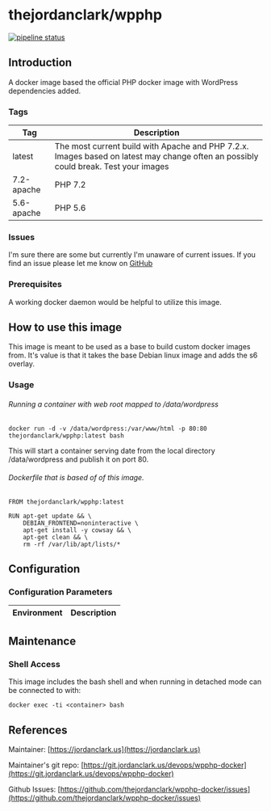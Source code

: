 # thejordanclark/wpphp

[![pipeline status](https://git.jordanclark.us/devops/wpphp-docker/badges/master/pipeline.svg)](https://git.jordanclark.us/devops/wpphp-docker/commits/master)

## Introduction
A docker image based the official PHP docker image with WordPress dependencies added.

### Tags

| Tag | Description |
|---|---|
| latest | The most current build with Apache and PHP 7.2.x.  Images based on latest may change often an possibly could break.  Test your images |
| 7.2-apache | PHP 7.2 |
| 5.6-apache | PHP 5.6 |

### Issues

I'm sure there are some but currently I'm unaware of current issues.  If you find an issue please let me know on [GitHub](https://github.com/thejordanclark/wpphp-docker/issues)

### Prerequisites

A working docker daemon would be helpful to utilize this image.

## How to use this image

This image is meant to be used as a base to build custom docker images from.  It's value is that it takes the base Debian linux image and adds the s6 overlay.

### Usage

###### Running a container with web root mapped to /data/wordpress  

~~~
docker run -d -v /data/wordpress:/var/www/html -p 80:80 thejordanclark/wpphp:latest bash
~~~

This will start a container serving date from the local directory /data/wordpress and publish it on port 80.

###### Dockerfile that is based of of this image.

~~~
FROM thejordanclark/wpphp:latest

RUN apt-get update && \
    DEBIAN_FRONTEND=noninteractive \
    apt-get install -y cowsay && \
    apt-get clean && \
    rm -rf /var/lib/apt/lists/*
~~~

## Configuration

### Configuration Parameters
| Environment | Description |
| --- | --- |

## Maintenance

### Shell Access

This image includes the bash shell and when running in detached mode can be connected to with:

~~~
docker exec -ti <container> bash
~~~


## References

Maintainer: [https://jordanclark.us](https://jordanclark.us)

Maintainer's git repo: [https://git.jordanclark.us/devops/wpphp-docker](https://git.jordanclark.us/devops/wpphp-docker)

Github Issues: [https://github.com/thejordanclark/wpphp-docker/issues](https://github.com/thejordanclark/wpphp-docker/issues)
